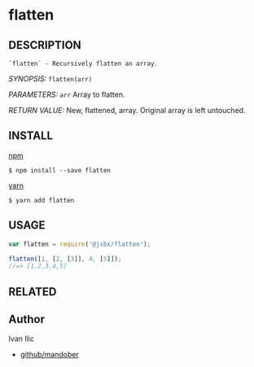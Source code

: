 # flatten

## DESCRIPTION
    `flatten` - Recursively flatten an array.

*SYNOPSIS:*
    `flatten(arr)`

*PARAMETERS:*
    `arr` Array to flatten.

*RETURN VALUE:*
    New, flattened, array. Original array is left untouched.



## INSTALL

[npm](https://www.npmjs.com/)

```shell
$ npm install --save flatten
```

[yarn](https://yarnpkg.com)

```shell
$ yarn add flatten
```


## USAGE

```js
var flatten = require('@jsbx/flatten');

flatten([1, [2, [3]], 4, [5]]);
//=> [1,2,3,4,5]
```




## RELATED



## Author

Ivan Ilic
* [github/mandober](https://github.com/mandober/)
